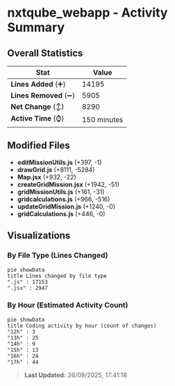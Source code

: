 # nxtqube_webapp - Activity Summary 

## Overall Statistics

| Stat                   | Value                                                             |
| ---------------------- | ----------------------------------------------------------------- |
| **Lines Added** (➕)   | 14195                                          |
| **Lines Removed** (➖) | 5905                                        |
| **Net Change** (↕)    | 8290                |
| **Active Time** (⌚)   | 150 minutes |


## Modified Files
- **editMissionUtils.js** (+397, -1)
- **drawGrid.js** (+8111, -5284)
- **Map.jsx** (+932, -22)
- **createGridMission.jsx** (+1942, -51)
- **gridMissionUtils.js** (+161, -31)
- **gridcalculations.js** (+966, -516)
- **updateGridMission.js** (+1240, -0)
- **gridCalculations.js** (+446, -0)

## Visualizations

### By File Type (Lines Changed)

```mermaid
pie showData
title Lines changed by file type
".js" : 17153
".jsx" : 2947
```

### By Hour (Estimated Activity Count)

```mermaid
pie showData
title Coding activity by hour (count of changes)
"12h" : 3
"13h" : 25
"14h" : 9
"15h" : 13
"16h" : 24
"17h" : 44
```


> **Last Updated:** 26/09/2025, 17:41:18